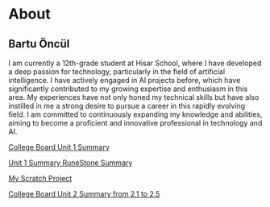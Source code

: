 # About

## Bartu Öncül

I am currently a 12th-grade student at Hisar School, where I have developed a deep passion for technology, particularly in the field of artificial intelligence. I have actively engaged in AI projects before, which have significantly contributed to my growing expertise and enthusiasm in this area. My experiences have not only honed my technical skills but have also instilled in me a strong desire to pursue a career in this rapidly evolving field. I am committed to continuously expanding my knowledge and abilities, aiming to become a proficient and innovative professional in technology and AI.



[College Board Unit 1 Summary](https://github.com/BartuOncul/bartuoncul.github.io/blob/main/Unit%201%20Coollage%20Board)

[Unit 1 Summary RuneStone Summary]( https://github.com/BartuOncul/AP-CSA/tree/main/Unit%201/Ap%20Cs%20Unit%201)

[My Scratch Project](https://scratch.mit.edu/projects/1062310956/editor/)

[College Board Unit 2 Summary from 2.1 to 2.5](https://github.com/BartuOncul/AP-CSA/tree/main/Unit%202/College%20Board)






